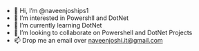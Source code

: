- 👋 Hi, I’m @naveenjoships1
- 👀 I’m interested in Powershll and DotNet
- 🌱 I’m currently learning DotNet
- 💞️ I’m looking to collaborate on Powershell and DotNet Projects
- 📫 Drop me an email over naveenjoshi.it@gmail.com

<!---
naveenjoships1/naveenjoships1 is a ✨ special ✨ repository because its `README.md` (this file) appears on your GitHub profile.
You can click the Preview link to take a look at your changes.
--->
